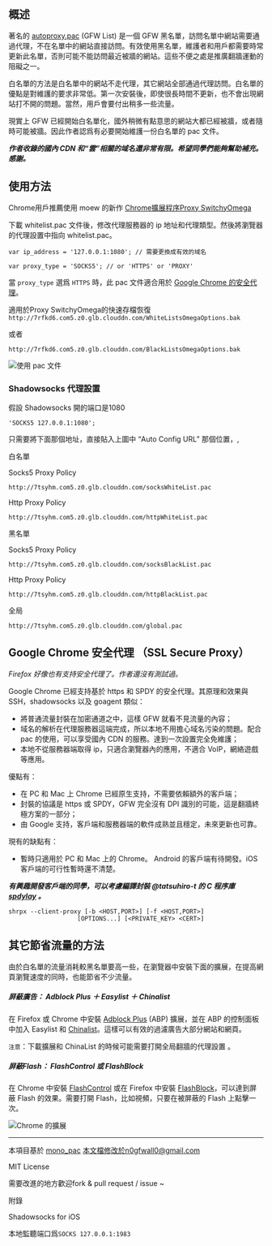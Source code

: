 概述
-----

著名的 [autoproxy.pac](https://autoproxy.org) (GFW List)  是一個 GFW 黑名單，訪問名單中網站需要通過代理，不在名單中的網站直接訪問。有效使用黑名單，維護者和用戶都需要時常更新此名單，否則可能不能訪問最近被牆的網站。這些不便之處是推廣翻牆運動的阻礙之一。

白名單的方法是白名單中的網站不走代理，其它網站全部通過代理訪問。白名單的優點是對維護的要求非常低。第一次安裝後，即使很長時間不更新，也不會出現網站打不開的問題。當然，用戶會要付出稍多一些流量。

現實上 GFW 已經開始白名單化，國外稍微有點意思的網站大都已經被牆，或者隨時可能被牆。因此作者認爲有必要開始維護一份白名單的 pac 文件。

***作者收錄的國內 CDN 和“雲”相關的域名還非常有限。希望同學們能夠幫助補充。感謝。***

使用方法
---------
Chrome用戶推薦使用 moew 的新作 [Chrome擴展程序Proxy SwitchyOmega](https://chrome.google.com/webstore/detail/proxy-switchyomega/padekgcemlokbadohgkifijomclgjgif)


下載 whitelist.pac 文件後，修改代理服務器的 ip 地址和代理類型。然後將瀏覽器的代理設置中指向 whitelist.pac。


```
var ip_address = '127.0.0.1:1080'; // 需要更換成有效的域名
```

```
var proxy_type = 'SOCKS5'; // or 'HTTPS' or 'PROXY'
```

當 `proxy_type`  選爲 `HTTPS` 時，此 pac 文件適合用於 [Google Chrome 的安全代理](http://www.chromium.org/developers/design-documents/secure-web-proxy)。


適用於Proxy SwitchyOmega的快速存檔恢復 `http://7rfkd6.com5.z0.glb.clouddn.com/WhiteListsOmegaOptions.bak`

或者

 `http://7rfkd6.com5.z0.glb.clouddn.com/BlackListsOmegaOptions.bak`

![使用 pac 文件](http://ww2.sinaimg.cn/large/6d9bd6a5gw1eogqk48awgj21ci10yk01.jpg)


### Shadowsocks 代理設置


假設 Shadowsocks 開的端口是1080

```
'SOCKS5 127.0.0.1:1080';
```


只需要將下面那個地址，直接貼入上圖中 “Auto Config URL” 那個位置，,


白名單

Socks5 Proxy Policy
```
http://7tsyhm.com5.z0.glb.clouddn.com/socksWhiteList.pac
```

Http Proxy Policy
```
http://7tsyhm.com5.z0.glb.clouddn.com/httpWhiteList.pac
```


黑名單

Socks5 Proxy Policy
```
http://7tsyhm.com5.z0.glb.clouddn.com/socksBlackList.pac
```


Http Proxy Policy
```
http://7tsyhm.com5.z0.glb.clouddn.com/httpBlackList.pac
```


全局
```
http://7tsyhm.com5.z0.glb.clouddn.com/global.pac
```


Google Chrome 安全代理 （SSL Secure Proxy）
-----------

_Firefox 好像也有支持安全代理了。作者還沒有測試過。_


Google Chrome 已經支持基於 https 和 SPDY 的安全代理。其原理和效果與 SSH，shadowsocks 以及 goagent 類似：

* 將普通流量封裝在加密通道之中，這樣 GFW 就看不見流量的內容；
* 域名的解析在代理服務器這端完成，所以本地不用擔心域名污染的問題。配合 pac 的使用，可以享受國內 CDN 的服務。達到一次設置完全免維護；
* 本地不從服務器端取得 ip，只適合瀏覽器內的應用，不適合 VoIP，網絡遊戲等應用。

優點有：

* 在 PC 和 Mac 上 Chrome 已經原生支持，不需要依賴額外的客戶端；
* 封裝的協議是 https 或 SPDY，GFW 完全沒有 DPI 識別的可能，這是翻牆終極方案的一部分；
* 由 Google 支持，客戶端和服務器端的軟件成熟並且穩定，未來更新也可靠。

現有的缺點有：

* 暫時只適用於 PC 和 Mac 上的 Chrome。 Android 的客戶端有待開發。iOS 客戶端的可行性暫時還不清楚。

***有興趣開發客戶端的同學，可以考慮編譯封裝 @tatsuhiro-t 的 C 程序庫 [spdylay](https://github.com/tatsuhiro-t/spdylay) 。***

```
shrpx --client-proxy [-b <HOST,PORT>] [-f <HOST,PORT>]
				   [OPTIONS...] [<PRIVATE_KEY> <CERT>]
```


其它節省流量的方法
----------------


由於白名單的流量消耗較黑名單要高一些，在瀏覽器中安裝下面的擴展，在提高網頁瀏覽速度的同時，也能節省不少流量。

##### 屏蔽廣告： Adblock Plus ＋ Easylist ＋ Chinalist

在 Firefox 或 Chrome 中安裝 [Adblock Plus](http://adblockplus.org/en/) (ABP) 擴展，並在 ABP 的控制面板中加入 Easylist 和 [Chinalist](http://code.google.com/p/adblock-chinalist/)。這樣可以有效的過濾廣告大部分網站和網頁。

`注意`：下載擴展和 ChinaList 的時候可能需要打開全局翻牆的代理設置 。

##### 屏蔽Flash： FlashControl 或 FlashBlock

在 Chrome 中安裝 [FlashControl](https://chrome.google.com/webstore/detail/flashcontrol/mfidmkgnfgnkihnjeklbekckimkipmoe) 或在 Firefox 中安裝 [FlashBlock](https://addons.mozilla.org/zh-cn/firefox/addon/flashblock/)，可以達到屏蔽 Flash 的效果。需要打開 Flash，比如視頻，只要在被屏蔽的 Flash 上點擊一次。

![Chrome 的擴展](http://7xj4mk.com5.z0.glb.clouddn.com/chrome-extension.png)

------

本項目基於 [mono_pac](https://github.com/blackgear/mono_pac)
本文檔修改於n0gfwall0@gmail.com  

MIT License


需要改進的地方歡迎fork & pull request / issue ~


附錄


Shadowsocks for iOS

本地監聽端口爲`SOCKS 127.0.0.1:1983`
